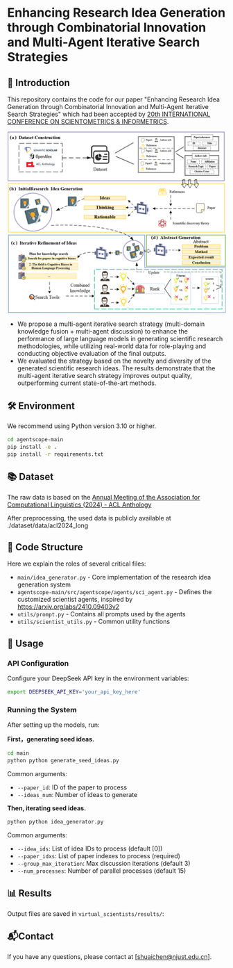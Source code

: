 # Enhancing Research Idea Generation through Combinatorial Innovation and Multi-Agent Iterative Search Strategies

##  :key: Introduction

This repository contains the code for our paper "Enhancing Research Idea Generation through Combinatorial Innovation and Multi-Agent Iterative Search Strategies" which had been accepted by [20th INTERNATIONAL CONFERENCE ON SCIENTOMETRICS & INFORMETRICS](https://issi2025.iiap.sci.am/).

![image](./README.assets/image1.png)

- We propose a multi-agent iterative search strategy (multi-domain knowledge fusion + multi-agent discussion) to enhance the performance of large language models in generating scientific research methodologies, while utilizing real-world data for role-playing and conducting objective evaluation of the final outputs.
- We evaluated the strategy based on the novelty and diversity of the generated scientific research ideas. The results demonstrate that the multi-agent iterative search strategy improves output quality, outperforming current state-of-the-art methods.



## 🛠️ Environment

We recommend using Python version 3.10 or higher.

```bash
cd agentscope-main
pip install -e .
pip install -r requirements.txt
```

## :books: Dataset

The raw data is based on the [Annual Meeting of the Association for Computational Linguistics (2024) - ACL Anthology](https://aclanthology.org/events/acl-2024/#2024acl-long)

After preprocessing, the used data is publicly available at ./dataset/data/acl2024_long


## 📁 Code Structure
Here we explain the roles of several critical files:

- `main/idea_generator.py` - Core implementation of the research idea generation system
- `agentscope-main/src/agentscope/agents/sci_agent.py` - Defines the customized scientist agents, inspired by https://arxiv.org/abs/2410.09403v2
- `utils/prompt.py` - Contains all prompts used by the agents
- `utils/scientist_utils.py` - Common utility functions

## 🚀 Usage
### API Configuration
Configure your DeepSeek API key in the environment variables:
```bash
export DEEPSEEK_API_KEY='your_api_key_here'
```

### Running the System
After setting up the models, run:

**First，generating seed ideas.**

```bash
cd main
python python generate_seed_ideas.py
```

Common arguments:
- `--paper_id`: ID of the paper to process
- `--ideas_num`: Number of ideas to generate

**Then, iterating seed ideas.**

```bash
python python idea_generator.py
```

Common arguments:
- `--idea_ids`: List of idea IDs to process (default [0])
- `--paper_idxs`: List of paper indexes to process (required)
- `--group_max_iteration`: Max discussion iterations (default 3)
- `--num_processes`: Number of parallel processes (default 15)

## 📊 Results
Output files are saved in `virtual_scientists/results/`:

## :mailbox_with_mail:Contact

If you have any questions, please  contact at [shuaichen@njust.edu.cn].

